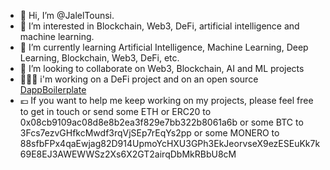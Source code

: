 - 👋 Hi, I’m @JalelTounsi.
- 👀 I’m interested in Blockchain, Web3, DeFi, artificial intelligence and machine learning.
- 🌱 I’m currently learning Artificial Intelligence, Machine Learning, Deep Learning, Blockchain, Web3, DeFi, etc.
- 💞️ I’m looking to collaborate on Web3, Blockchain, AI and ML projects
- 👨🏻‍💻 i'm working on a DeFi project and on an open source [DappBoilerplate](https://github.com/JalelTounsi/DappBoilerplate)
- 💶 If you want to help me keep working on my projects, please feel free to get in touch or send some ETH or ERC20 to 0x08cb9109ac08d8e8b2ea3f829e7bb322b8061a6b or some BTC to 3Fcs7ezvGHfkcMwdf3rqVjSEp7rEqYs2pp or some MONERO to 88sfbFPx4qaEwjag82D914UpmoYcHXU3GPh3EkJeorvseX9ezESEuKk7k69E8EJ3AWEWWSz2Xs6X2GT2airqDbMkRBbU8cM

<!---
JalelTounsi/JalelTounsi is a ✨ special ✨ repository because its `README.md` (this file) appears on your GitHub profile.
You can click the Preview link to take a look at your changes.
--->
